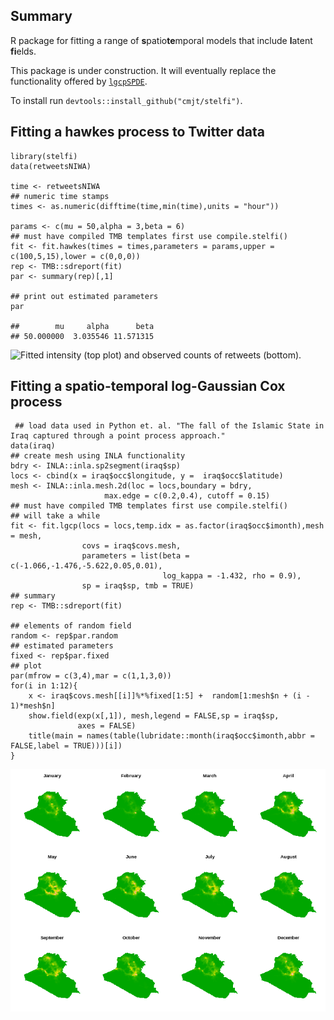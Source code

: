 Summary
-------

R package for fitting a range of **s**patio**te**mporal models that
include **l**atent **fi**elds.

This package is under construction. It will eventually replace the
functionality offered by [`lgcpSPDE`](https://github.com/cmjt/lgcpSPDE).

To install run `devtools::install_github("cmjt/stelfi")`.

Fitting a hawkes process to Twitter data
----------------------------------------

    library(stelfi)
    data(retweetsNIWA)

    time <- retweetsNIWA
    ## numeric time stamps
    times <- as.numeric(difftime(time,min(time),units = "hour"))

    params <- c(mu = 50,alpha = 3,beta = 6)
    ## must have compiled TMB templates first use compile.stelfi()
    fit <- fit.hawkes(times = times,parameters = params,upper = c(100,5,15),lower = c(0,0,0))
    rep <- TMB::sdreport(fit)
    par <- summary(rep)[,1]

    ## print out estimated parameters
    par

    ##        mu     alpha      beta 
    ## 50.000000  3.035546 11.571315

![Fitted intensity (top plot) and observed counts of retweets
(bottom).](inst/docs/README_files/figure-markdown_strict/plot-1.png)

Fitting a spatio-temporal log-Gaussian Cox process
--------------------------------------------------

     ## load data used in Python et. al. "The fall of the Islamic State in Iraq captured through a point process approach."
    data(iraq)
    ## create mesh using INLA functionality
    bdry <- INLA::inla.sp2segment(iraq$sp)
    locs <- cbind(x = iraq$occ$longitude, y =  iraq$occ$latitude)
    mesh <- INLA::inla.mesh.2d(loc = locs,boundary = bdry,
                         max.edge = c(0.2,0.4), cutoff = 0.15)
    ## must have compiled TMB templates first use compile.stelfi()
    ## will take a while
    fit <- fit.lgcp(locs = locs,temp.idx = as.factor(iraq$occ$imonth),mesh = mesh,
                    covs = iraq$covs.mesh,
                    parameters = list(beta = c(-1.066,-1.476,-5.622,0.05,0.01),
                                      log_kappa = -1.432, rho = 0.9),
                    sp = iraq$sp, tmb = TRUE)
    ## summary
    rep <- TMB::sdreport(fit)

    ## elements of random field
    random <- rep$par.random
    ## estimated parameters
    fixed <- rep$par.fixed
    ## plot 
    par(mfrow = c(3,4),mar = c(1,1,3,0))
    for(i in 1:12){
        x <- iraq$covs.mesh[[i]]%*%fixed[1:5] +  random[1:mesh$n + (i - 1)*mesh$n]
        show.field(exp(x[,1]), mesh,legend = FALSE,sp = iraq$sp,
                   axes = FALSE)
        title(main = names(table(lubridate::month(iraq$occ$imonth,abbr = FALSE,label = TRUE)))[i])
    }

![](inst/docs/README_files/iraq_fields.png)
